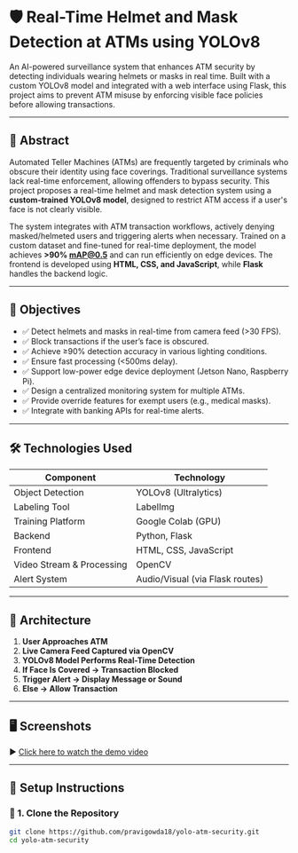 # 🛡️ Real-Time Helmet and Mask Detection at ATMs using YOLOv8

An AI-powered surveillance system that enhances ATM security by detecting individuals wearing helmets or masks in real time. Built with a custom YOLOv8 model and integrated with a web interface using Flask, this project aims to prevent ATM misuse by enforcing visible face policies before allowing transactions.

---

## 📌 Abstract

Automated Teller Machines (ATMs) are frequently targeted by criminals who obscure their identity using face coverings. Traditional surveillance systems lack real-time enforcement, allowing offenders to bypass security. This project proposes a real-time helmet and mask detection system using a **custom-trained YOLOv8 model**, designed to restrict ATM access if a user's face is not clearly visible.

The system integrates with ATM transaction workflows, actively denying masked/helmeted users and triggering alerts when necessary. Trained on a custom dataset and fine-tuned for real-time deployment, the model achieves **>90% mAP@0.5** and can run efficiently on edge devices. The frontend is developed using **HTML, CSS, and JavaScript**, while **Flask** handles the backend logic.

---

## 🎯 Objectives

- ✅ Detect helmets and masks in real-time from camera feed (>30 FPS).
- ✅ Block transactions if the user’s face is obscured.
- ✅ Achieve ≥90% detection accuracy in various lighting conditions.
- ✅ Ensure fast processing (<500ms delay).
- ✅ Support low-power edge device deployment (Jetson Nano, Raspberry Pi).
- ✅ Design a centralized monitoring system for multiple ATMs.
- ✅ Provide override features for exempt users (e.g., medical masks).
- ✅ Integrate with banking APIs for real-time alerts.

---

## 🛠️ Technologies Used

| Component     | Technology |
|---------------|------------|
| Object Detection | YOLOv8 (Ultralytics) |
| Labeling Tool | LabelImg |
| Training Platform | Google Colab (GPU) |
| Backend | Python, Flask |
| Frontend | HTML, CSS, JavaScript |
| Video Stream & Processing | OpenCV |
| Alert System | Audio/Visual (via Flask routes) |

---

## 🧱 Architecture

1. **User Approaches ATM**
2. **Live Camera Feed Captured via OpenCV**
3. **YOLOv8 Model Performs Real-Time Detection**
4. **If Face Is Covered → Transaction Blocked**
5. **Trigger Alert → Display Message or Sound**
6. **Else → Allow Transaction**

---

## 🖥️ Screenshots

▶️ [Click here to watch the demo video](20250705-1059-00.4306503.mp4)

---

## 🔧 Setup Instructions

### 🔹 1. Clone the Repository

```bash
git clone https://github.com/pravigowda18/yolo-atm-security.git
cd yolo-atm-security
